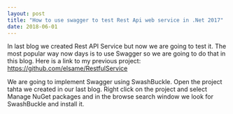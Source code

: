 ```yaml
---
layout: post
title: "How to use swagger to test Rest Api web service in .Net 2017"
date: 2018-06-01
---
```


In last blog we created Rest API Service but now we are going to test it. The most popular way now days is to use Swagger so we are going to do that in this blog. Here is a link to my previous project: https://github.com/elsame/RestfulService

We are going to implement Swagger using SwashBuckle. Open the project tahta we created in our last blog. Right click on the project and select Manage NuGet packages and in the browse search window we look for SwashBuckle and install it.
